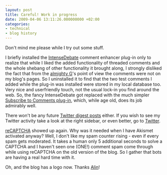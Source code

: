 ```yaml
---
layout: post
title: Careful! Work in progress
date: 2009-04-06 13:11:26.000000000 +02:00
categories:
- technical
- blog history
---
```

Don't mind me please while I try out some stuff.

I briefly installed the [IntenseDebate](http://intensedebate.com/) comment enhancer plug-in only to realize that while I liked the added functionality of threaded comments and the whole shebang of other functionality it brought along, I strongly disliked the fact that from the [almighty G](http://www.google.com)'s point of view the comments were not on my blog's pages. So I uninstalled it to find that the two test comments I added while the plug-in was installed were stored in my local database too. Very nice and userfriendly touch, not the usual lock-in you find around the web. So, the fancy IntenseDebate got replaced with the much simpler [Subscribe to Comments plug-in](http://txfx.net/code/wordpress/subscribe-to-comments/), which, while age old, does its job admirably well.

There won't be any future [Twitter digest posts](http://www.rusiczki.net/2009/04/06/twitter-weekly-updates-for-2009-04-06/) either. If you wish to see my Twitter activity take a look at the right sidebar, or even better, go to [Twitter](http://twitter.com/kitsched).

[reCAPTCHA](http://recaptcha.net/) showed up again. Why was it needed when I have Akismet activated anyway? Well, I don't like my spam counter rising - even if every spam gets moderated. It takes a human only 5 additional seconds to solve a CAPTCHA and I haven't seen one (ONE!) comment spam come through while using reCAPTCHA on the old version of the blog. So I gather that bots are having a real hard time with it.

Oh, and the blog has a logo now. Thanks [Alin](http://www.adnan.ro)!

